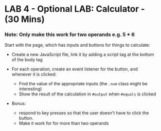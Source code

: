 # LAB 4 - Optional LAB: Calculator - (30 Mins)

### Note: Only make this work for two operands e.g. 5 \* 6

Start with the page, which has inputs and buttons for things to calculate:

- Create a new JavaScript file, link it by adding a script tag at the bottom of the body tag
- For each operation, create an event listener for the button, and whenever it is clicked:

  - Find the value of the appropriate inputs (the `.num` class might be interesting)
  - Show the result of the calculation in `#output` when `#equals` is clicked

- Bonus:
  - respond to key presses so that the user doesn't have to click the button.
  - Make it work for for more than two operands
